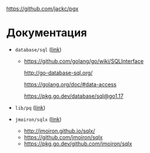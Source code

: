 



https://github.com/jackc/pgx









# Документация

- `database/sql` ([link](packages/database_sql.md))

  - https://github.com/golang/go/wiki/SQLInterface

    http://go-database-sql.org/

    https://golang.org/doc/#data-access
    
     https://pkg.go.dev/database/sql@go1.17

- `lib/pq` ([link](github/lib_pg.md))

- `jmoiron/sqlx` ([link](github/jmoiron_sqlx.md))
  - http://jmoiron.github.io/sqlx/
  - https://github.com/jmoiron/sqlx
  - https://pkg.go.dev/github.com/jmoiron/sqlx

